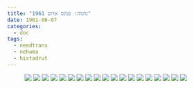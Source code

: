 ```yaml
---
title: "נחמה: פנקס אדום 1961"
date: 1961-06-07
categories:
  - doc
tags:
  - needtrans
  - nehama
  - histadrut
---
```


<figure class="half">
    <a  href="/haskindocs/assets/images/1961-06-07-nehama-red-booklet-01.jpg">
    <img src="/haskindocs/assets/images/1961-06-07-nehama-red-booklet-01.jpg"></a>
    <a  href="/haskindocs/assets/images/1961-06-07-nehama-red-booklet-02.jpg">
    <img src="/haskindocs/assets/images/1961-06-07-nehama-red-booklet-02.jpg"></a>
    <a  href="/haskindocs/assets/images/1961-06-07-nehama-red-booklet-03.jpg">
    <img src="/haskindocs/assets/images/1961-06-07-nehama-red-booklet-03.jpg"></a>
    <a  href="/haskindocs/assets/images/1961-06-07-nehama-red-booklet-04.jpg">
    <img src="/haskindocs/assets/images/1961-06-07-nehama-red-booklet-04.jpg"></a>
    <a  href="/haskindocs/assets/images/1961-06-07-nehama-red-booklet-05.jpg">
    <img src="/haskindocs/assets/images/1961-06-07-nehama-red-booklet-05.jpg"></a>
    <a  href="/haskindocs/assets/images/1961-06-07-nehama-red-booklet-06.jpg">
    <img src="/haskindocs/assets/images/1961-06-07-nehama-red-booklet-06.jpg"></a>
    <a  href="/haskindocs/assets/images/1961-06-07-nehama-red-booklet-07.jpg">
    <img src="/haskindocs/assets/images/1961-06-07-nehama-red-booklet-07.jpg"></a>
    <a  href="/haskindocs/assets/images/1961-06-07-nehama-red-booklet-08.jpg">
    <img src="/haskindocs/assets/images/1961-06-07-nehama-red-booklet-08.jpg"></a>
    <a  href="/haskindocs/assets/images/1961-06-07-nehama-red-booklet-09.jpg">
    <img src="/haskindocs/assets/images/1961-06-07-nehama-red-booklet-09.jpg"></a>
    <a  href="/haskindocs/assets/images/1961-06-07-nehama-red-booklet-10.jpg">
    <img src="/haskindocs/assets/images/1961-06-07-nehama-red-booklet-10.jpg"></a>
    <a  href="/haskindocs/assets/images/1961-06-07-nehama-red-booklet-11.jpg">
    <img src="/haskindocs/assets/images/1961-06-07-nehama-red-booklet-11.jpg"></a>
    <a  href="/haskindocs/assets/images/1961-06-07-nehama-red-booklet-12.jpg">
    <img src="/haskindocs/assets/images/1961-06-07-nehama-red-booklet-12.jpg"></a>
    <a  href="/haskindocs/assets/images/1961-06-07-nehama-red-booklet-13.jpg">
    <img src="/haskindocs/assets/images/1961-06-07-nehama-red-booklet-13.jpg"></a>
    <a  href="/haskindocs/assets/images/1961-06-07-nehama-red-booklet-14.jpg">
    <img src="/haskindocs/assets/images/1961-06-07-nehama-red-booklet-14.jpg"></a>
    <a  href="/haskindocs/assets/images/1961-06-07-nehama-red-booklet-15.jpg">
    <img src="/haskindocs/assets/images/1961-06-07-nehama-red-booklet-15.jpg"></a>
    <a  href="/haskindocs/assets/images/1961-06-07-nehama-red-booklet-16.jpg">
    <img src="/haskindocs/assets/images/1961-06-07-nehama-red-booklet-16.jpg"></a>
    <a  href="/haskindocs/assets/images/1961-06-07-nehama-red-booklet-17.jpg">
    <img src="/haskindocs/assets/images/1961-06-07-nehama-red-booklet-17.jpg"></a>
    <a  href="/haskindocs/assets/images/1961-06-07-nehama-red-booklet-18.jpg">
    <img src="/haskindocs/assets/images/1961-06-07-nehama-red-booklet-18.jpg"></a>
    <a  href="/haskindocs/assets/images/1961-06-07-nehama-red-booklet-19.jpg">
    <img src="/haskindocs/assets/images/1961-06-07-nehama-red-booklet-19.jpg"></a>
</figure>

